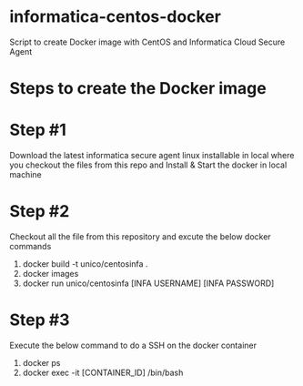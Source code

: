 # informatica-centos-docker
Script to create Docker image with CentOS and Informatica Cloud Secure Agent

# Steps to create the Docker image
# Step #1
  Download the latest informatica secure agent linux installable in local where you checkout the files from this repo and Install & Start the docker in local machine
# Step #2
  Checkout all the file from this repository and excute the below docker commands
  1. docker build -t unico/centosinfa .
  2. docker images
  3. docker run unico/centosinfa [INFA USERNAME] [INFA PASSWORD]
# Step #3
  Execute the below command to do a SSH on the docker container
  1. docker ps
  1. docker exec -it [CONTAINER_ID] /bin/bash

